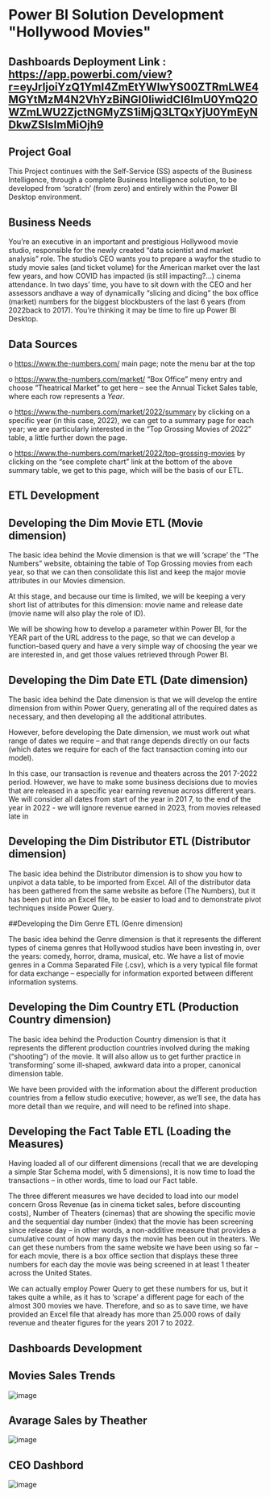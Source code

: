 # Power BI Solution Development "Hollywood Movies" 
## Dashboards Deployment Link : https://app.powerbi.com/view?r=eyJrIjoiYzQ1YmI4ZmEtYWIwYS00ZTRmLWE4MGYtMzM4N2VhYzBiNGI0IiwidCI6ImU0YmQ2OWZmLWU2ZjctNGMyZS1iMjQ3LTQxYjU0YmEyNDkwZSIsImMiOjh9

## Project Goal

This Project continues with the Self-Service (SS) aspects of the Business Intelligence, through
a complete Business Intelligence solution, to be developed from ‘scratch’ (from zero) and entirely
within the Power BI Desktop environment. 

## Business Needs

You’re an executive in an important and prestigious Hollywood movie studio, responsible for the newly created “data scientist and market analysis” role.
The studio’s CEO wants you to prepare a wayfor the studio to study movie sales (and ticket volume) for the American market over the last few years, and how COVID
has impacted (is still impacting?...) cinema attendance.
In two days’ time, you have to sit down with the CEO and her assessors andhave a way of dynamically “slicing and dicing” the box office (market) numbers for the biggest blockbusters
of the last 6 years (from 2022back to 2017).
You’re thinking it may be time to fire up Power BI Desktop.

## Data Sources

o https://www.the-numbers.com/ main page; note the menu bar at the top

o https://www.the-numbers.com/market/  “Box Office” meny entry and choose
“Theatrical Market” to get here – see the Annual Ticket Sales table, where each row
represents a *Year*.

o https://www.the-numbers.com/market/2022/summary by clicking on a specific
year (in this case, 2022), we can get to a summary page for each year; we are
particularly interested in the “Top Grossing Movies of 2022” table, a little further
down the page.

o https://www.the-numbers.com/market/2022/top-grossing-movies by clicking on
the “see complete chart” link at the bottom of the above summary table, we get to
this page, which will be the basis of our ETL.

## ETL Development

## Developing the Dim Movie ETL (Movie dimension)
The basic idea behind the Movie dimension is that we will ‘scrape’ the “The Numbers” website,
obtaining the table of Top Grossing movies from each year, so that we can then consolidate this list
and keep the major movie attributes in our Movies dimension.

At this stage, and because our time is limited, we will be keeping a very short list of attributes for this
dimension: movie name and release date (movie name will also play the role of ID).

We will be showing how to develop a parameter within Power BI, for the YEAR part of the URL address
to the page, so that we can develop a function-based query and have a very simple way of choosing
the year we are interested in, and get those values retrieved through Power BI.

## Developing the Dim Date ETL (Date dimension)

The basic idea behind the Date dimension is that we will develop the entire dimension from within
Power Query, generating all of the required dates as necessary, and then developing all the additional
attributes.

However, before developing the Date dimension, we must work out what range of dates we require –
and that range depends directly on our facts (which dates we require for each of the fact transaction
coming into our model).

In this case, our transaction is revenue and theaters across the 201 7-2022 period.
However, we have to make some business decisions due to movies that are released in a specific
year earning revenue across different years. We will consider all dates from start of the year in 201 7,
to the end of the year in 2022 - we will ignore revenue earned in 2023, from movies released late in

## Developing the Dim Distributor ETL (Distributor dimension)

The basic idea behind the Distributor dimension is to show you how to unpivot a data table, to be
imported from Excel. All of the distributor data has been gathered from the same website as before
(The Numbers), but it has been put into an Excel file, to be easier to load and to demonstrate pivot
techniques inside Power Query.

##Developing the Dim Genre ETL (Genre dimension)

The basic idea behind the Genre dimension is that it represents the different types of cinema genres
that Hollywood studios have been investing in, over the years: comedy, horror, drama, musical, etc.
We have a list of movie genres in a Comma Separated File (.csv), which is a very typical file format
for data exchange – especially for information exported between different information systems.

## Developing the Dim Country ETL (Production Country dimension)

The basic idea behind the Production Country dimension is that it represents the different production
countries involved during the making (“shooting”) of the movie. It will also allow us to get further
practice in ‘transforming’ some ill-shaped, awkward data into a proper, canonical dimension table.

We have been provided with the information about the different production countries from a fellow
studio executive; however, as we’ll see, the data has more detail than we require, and will need to be
refined into shape.

## Developing the Fact Table ETL (Loading the Measures)

Having loaded all of our different dimensions (recall that we are developing a simple Star Schema
model, with 5 dimensions), it is now time to load the transactions – in other words, time to load our
Fact table.

The three different measures we have decided to load into our model concern Gross Revenue (as in
cinema ticket sales, before discounting costs), Number of Theaters (cinemas) that are showing the
specific movie and the sequential day number (index) that the movie has been screening since release
day – in other words, a non-additive measure that provides a cumulative count of how many days the
movie has been out in theaters. We can get these numbers from the same website we have been
using so far – for each movie, there is a box office section that displays these three numbers for each
day the movie was being screened in at least 1 theater across the United States.

We can actually employ Power Query to get these numbers for us, but it takes quite a while, as it has
to ‘scrape’ a different page for each of the almost 300 movies we have. Therefore, and so as to save
time, we have provided an Excel file that already has more than 25.000 rows of daily revenue and
theater figures for the years 201 7 to 2022.

## Dashboards Development
## Movies Sales Trends

![image](https://github.com/ffquindala/PowerBI_HollywoodMovies/assets/80399273/024b627e-30d6-445a-abb8-03520ba19457)

## Avarage Sales by Theather

![image](https://github.com/ffquindala/PowerBI_HollywoodMovies/assets/80399273/171777e8-3d99-49ae-8340-a3335ffea764)

## CEO Dashbord

![image](https://github.com/ffquindala/PowerBI_HollywoodMovies/assets/80399273/b73ff44f-5cbd-42cc-9306-f6a0e6d9d9ae)


